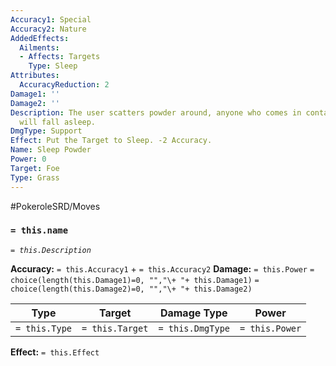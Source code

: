 ```yaml
---
Accuracy1: Special
Accuracy2: Nature
AddedEffects:
  Ailments:
  - Affects: Targets
    Type: Sleep
Attributes:
  AccuracyReduction: 2
Damage1: ''
Damage2: ''
Description: The user scatters powder around, anyone who comes in contact with it
  will fall asleep.
DmgType: Support
Effect: Put the Target to Sleep. -2 Accuracy.
Name: Sleep Powder
Power: 0
Target: Foe
Type: Grass
---
```


#PokeroleSRD/Moves

### `= this.name` 
*`= this.Description`*

**Accuracy:** `= this.Accuracy1` + `= this.Accuracy2`
**Damage:** `= this.Power` `= choice(length(this.Damage1)=0, "","\+ "+ this.Damage1)` `= choice(length(this.Damage2)=0, "","\+ "+ this.Damage2)`

| Type          | Target          | Damage Type          | Power          |
| ------------- | --------------- | ---------------- | -------------- |
| `= this.Type` | `= this.Target` | `= this.DmgType` | `= this.Power` | 

**Effect:** `= this.Effect`